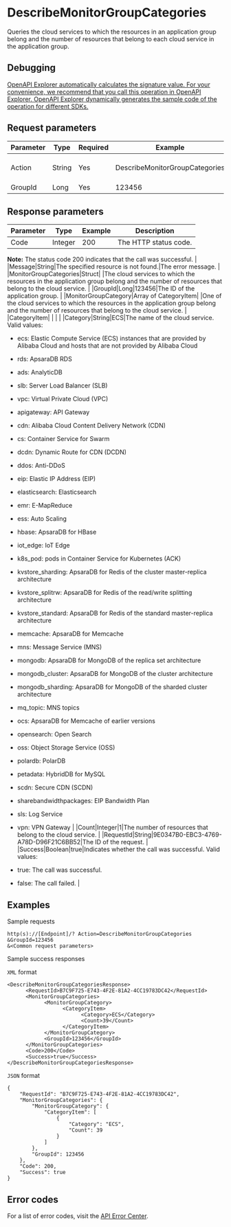 # DescribeMonitorGroupCategories

Queries the cloud services to which the resources in an application group belong and the number of resources that belong to each cloud service in the application group.

## Debugging

[OpenAPI Explorer automatically calculates the signature value. For your convenience, we recommend that you call this operation in OpenAPI Explorer. OpenAPI Explorer dynamically generates the sample code of the operation for different SDKs.](https://api.aliyun.com/#product=Cms&api=DescribeMonitorGroupCategories&type=RPC&version=2019-01-01)

## Request parameters

|Parameter|Type|Required|Example|Description|
|---------|----|--------|-------|-----------|
|Action|String|Yes|DescribeMonitorGroupCategories|The operation that you want to perform. Set the value to DescribeMonitorGroupCategories. |
|GroupId|Long|Yes|123456|The ID of the application group. |

## Response parameters

|Parameter|Type|Example|Description|
|---------|----|-------|-----------|
|Code|Integer|200|The HTTP status code.

 **Note:** The status code 200 indicates that the call was successful. |
|Message|String|The specified resource is not found.|The error message. |
|MonitorGroupCategories|Struct| |The cloud services to which the resources in the application group belong and the number of resources that belong to the cloud service. |
|GroupId|Long|123456|The ID of the application group. |
|MonitorGroupCategory|Array of CategoryItem| |One of the cloud services to which the resources in the application group belong and the number of resources that belong to the cloud service. |
|CategoryItem| | | |
|Category|String|ECS|The name of the cloud service. Valid values:

 -   ecs: Elastic Compute Service \(ECS\) instances that are provided by Alibaba Cloud and hosts that are not provided by Alibaba Cloud
-   rds: ApsaraDB RDS
-   ads: AnalyticDB
-   slb: Server Load Balancer \(SLB\)
-   vpc: Virtual Private Cloud \(VPC\)
-   apigateway: API Gateway
-   cdn: Alibaba Cloud Content Delivery Network \(CDN\)
-   cs: Container Service for Swarm
-   dcdn: Dynamic Route for CDN \(DCDN\)
-   ddos: Anti-DDoS
-   eip: Elastic IP Address \(EIP\)
-   elasticsearch: Elasticsearch
-   emr: E-MapReduce
-   ess: Auto Scaling
-   hbase: ApsaraDB for HBase
-   iot\_edge: IoT Edge
-   k8s\_pod: pods in Container Service for Kubernetes \(ACK\)
-   kvstore\_sharding: ApsaraDB for Redis of the cluster master-replica architecture
-   kvstore\_splitrw: ApsaraDB for Redis of the read/write splitting architecture
-   kvstore\_standard: ApsaraDB for Redis of the standard master-replica architecture
-   memcache: ApsaraDB for Memcache
-   mns: Message Service \(MNS\)
-   mongodb: ApsaraDB for MongoDB of the replica set architecture
-   mongodb\_cluster: ApsaraDB for MongoDB of the cluster architecture
-   mongodb\_sharding: ApsaraDB for MongoDB of the sharded cluster architecture
-   mq\_topic: MNS topics
-   ocs: ApsaraDB for Memcache of earlier versions
-   opensearch: Open Search
-   oss: Object Storage Service \(OSS\)
-   polardb: PolarDB
-   petadata: HybridDB for MySQL
-   scdn: Secure CDN \(SCDN\)
-   sharebandwidthpackages: EIP Bandwidth Plan
-   sls: Log Service
-   vpn: VPN Gateway |
|Count|Integer|1|The number of resources that belong to the cloud service. |
|RequestId|String|9E0347B0-EBC3-4769-A78D-D96F21C6BB52|The ID of the request. |
|Success|Boolean|true|Indicates whether the call was successful. Valid values:

 -   true: The call was successful.
-   false: The call failed. |

## Examples

Sample requests

```
http(s)://[Endpoint]/? Action=DescribeMonitorGroupCategories
&GroupId=123456
&<Common request parameters>
```

Sample success responses

`XML` format

```
<DescribeMonitorGroupCategoriesResponse>
	  <RequestId>B7C9F725-E743-4F2E-81A2-4CC19783DC42</RequestId>
	  <MonitorGroupCategories>
		    <MonitorGroupCategory>
			      <CategoryItem>
				        <Category>ECS</Category>
				        <Count>39</Count>
			      </CategoryItem>
		    </MonitorGroupCategory>
		    <GroupId>123456</GroupId>
	  </MonitorGroupCategories>
	  <Code>200</Code>
	  <Success>true</Success>
</DescribeMonitorGroupCategoriesResponse>
```

`JSON` format

```
{
	"RequestId": "B7C9F725-E743-4F2E-81A2-4CC19783DC42",
	"MonitorGroupCategories": {
		"MonitorGroupCategory": {
			"CategoryItem": [
				{
					"Category": "ECS",
					"Count": 39
				}
			]
		},
		"GroupId": 123456
	},
	"Code": 200,
	"Success": true
}
```

## Error codes

For a list of error codes, visit the [API Error Center](https://error-center.alibabacloud.com/status/product/Cms).

